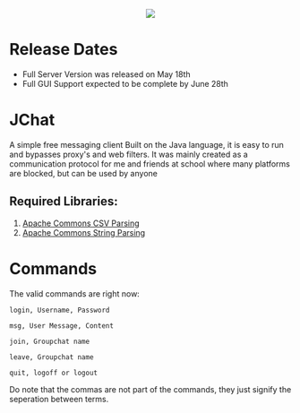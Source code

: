 <p align="center">
  <img src="https://user-images.githubusercontent.com/80281078/119688982-7bc50700-be16-11eb-9c3c-f2696d437cd2.png" style="max-width: 150px;">
</p>

# Release Dates
* Full Server Version was released on May 18th
* Full GUI Support expected to be complete by June 28th

# JChat
A simple free messaging client
Built on the Java language, it is easy to run and bypasses proxy's and web filters. It was mainly created as a communication protocol for me and friends at school where many platforms are blocked, but can be used by anyone

## Required Libraries:
  1. [Apache Commons CSV Parsing](https://commons.apache.org/proper/commons-csv/download_csv.cgi)
  2. [Apache Commons String Parsing](https://commons.apache.org/proper/commons-lang/download_lang.cgi)

# Commands
The valid commands are right now:

`login, Username, Password`

`msg, User Message, Content`

`join, Groupchat name`

`leave, Groupchat name`

`quit, logoff or logout`

Do note that the commas are not part of the commands, they just signify the seperation between terms.
